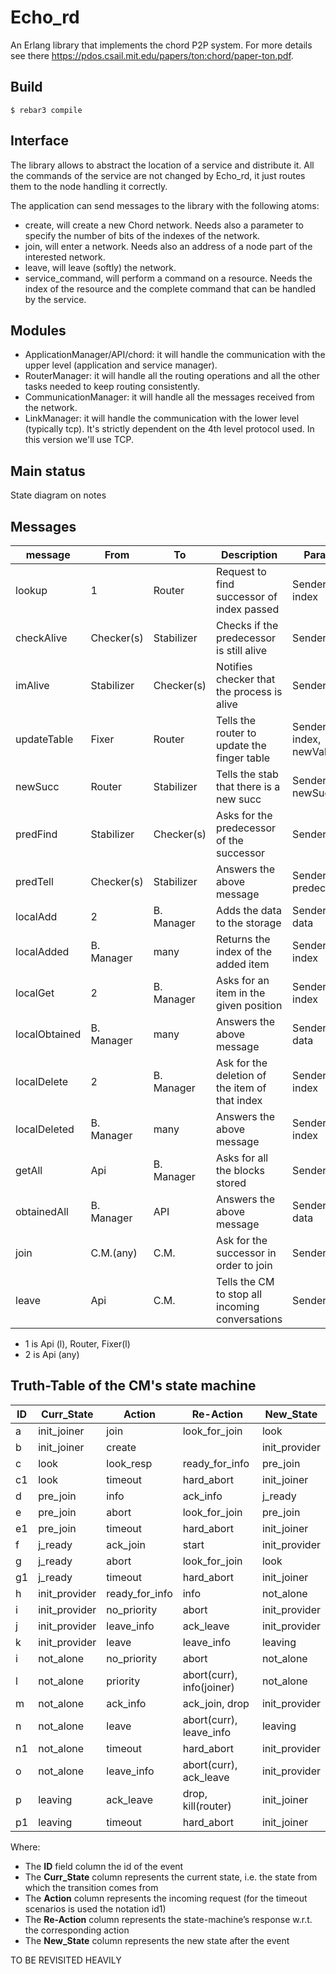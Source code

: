Echo_rd
=====

An Erlang library that implements the chord P2P system.
For more details see there https://pdos.csail.mit.edu/papers/ton:chord/paper-ton.pdf.

Build
-----

    $ rebar3 compile
    
Interface
-----

The library allows to abstract the location of a service and distribute it. All the commands of the service are not changed by Echo_rd, it just routes them to the node handling it correctly.

The application can send messages to the library with the following atoms: 
- create, will create a new Chord network. Needs also a parameter to specify the number of bits of the indexes of the network.
- join, will enter a network. Needs also an address of a node part of the interested network.
- leave, will leave (softly) the network.
- service_command, will perform a command on a resource. Needs the index of the resource and the complete command that can be handled by the service. 


Modules
-----

- ApplicationManager/API/chord: it will handle the communication with the upper level (application and service manager).
- RouterManager: it will handle all the routing operations and all the other tasks needed to keep routing consistently.
- CommunicationManager: it will handle all the messages received from the network.
- LinkManager: it will handle the communication with the lower level (typically tcp). It's strictly dependent on the 4th level protocol used. In this version we'll use TCP.

Main status
-----

State diagram on notes 

Messages
-----

| message       | From       | To         | Description                                     | Params                  |
|---------------|------------|------------|-------------------------------------------------|-------------------------|
| lookup        | 1          | Router     | Request to find successor of index passed       | Sender, index           |
| checkAlive    | Checker(s) | Stabilizer | Checks if the predecessor is still alive        | Sender                  |
| imAlive       | Stabilizer | Checker(s) | Notifies checker that the process is alive      | Sender                  |
| updateTable   | Fixer      | Router     | Tells the router to update the finger table     | Sender, index, newValue |
| newSucc       | Router     | Stabilizer | Tells the stab that there is a new succ         | Sender, newSucc         |
| predFind      | Stabilizer | Checker(s) | Asks for the predecessor of the successor       | Sender                  |
| predTell      | Checker(s) | Stabilizer | Answers the above message                       | Sender, predecessor     |
| localAdd      | 2          | B. Manager | Adds the data to the storage                    | Sender, data            |
| localAdded    | B. Manager | many       | Returns the index of the added item             | Sender, index           |
| localGet      | 2          | B. Manager | Asks for an item in the given position          | Sender, index           |
| localObtained | B. Manager | many       | Answers the above message                       | Sender, data            |
| localDelete   | 2          | B. Manager | Ask for the deletion of the item of that index  | Sender, index           |
| localDeleted  | B. Manager | many       | Answers the above message                       | Sender, index           |
| getAll        | Api        | B. Manager | Asks for all the blocks stored                  | Sender                  |
| obtainedAll   | B. Manager | API        | Answers the above message                       | Sender, data            |
| join          | C.M.(any)  | C.M.       | Ask for the successor in order to join          | Sender                  |
| leave         | Api        | C.M.       | Tells the CM to stop all incoming conversations | Sender                  |

- 1 is Api (l), Router, Fixer(l)
- 2 is Api (any) 

Truth-Table of the CM's state machine
-----


| ID | Curr_State    | Action      | Re-Action                 | New_State     | 
|----|---------------|-------------|---------------------------|---------------| 
| a  | init_joiner   | join        | look_for_join             | look          | 
| b  | init_joiner   | create      |               | init_provider | 
| c  | look          | look_resp   | ready_for_info            | pre_join      | 
| c1 | look          | timeout     | hard_abort                | init_joiner   | 
| d  | pre_join      | info        | ack_info                  | j_ready       | 
| e  | pre_join      | abort       | look_for_join             | pre_join      | 
| e1 | pre_join      | timeout     | hard_abort                | init_joiner   | 
| f  | j_ready       | ack_join    | start                     | init_provider | 
| g  | j_ready       | abort                 | look_for_join             | look          | 
| g1 | j_ready       | timeout               | hard_abort                | init_joiner   | 
| h  | init_provider | ready_for_info        | info                      | not_alone     | 
| i  | init_provider | no_priority | abort                     | init_provider | 
| j  | init_provider | leave_info  | ack_leave                       | init_provider | 
| k  | init_provider | leave       | leave_info                   | leaving   | 
| i  | not_alone     | no_priority | abort                     | not_alone     | 
| l  | not_alone     | priority    | abort(curr), info(joiner) | not_alone     | 
| m  | not_alone     | ack_info    | ack_join, drop                  | init_provider | 
| n  | not_alone     | leave       | abort(curr), leave_info         | leaving   | 
| n1 | not_alone     | timeout     | hard_abort                | init_provider   | 
| o  | not_alone     | leave_info  | abort(curr), ack_leave    | init_provider |
| p  | leaving       | ack_leave   | drop, kill(router)    | init_joiner |
| p1 | leaving       | timeout  | hard_abort    | init_joiner |

Where:
- The **ID** field column the id of the event
- The **Curr_State** column represents the current state, i.e. the state from which the transition comes from
- The **Action** column represents the incoming request (for the timeout scenarios is used the notation id1)
- The **Re-Action** column represents the state-machine’s response w.r.t. the corresponding action
- The **New_State** column represents the new state after the event

TO BE REVISITED HEAVILY